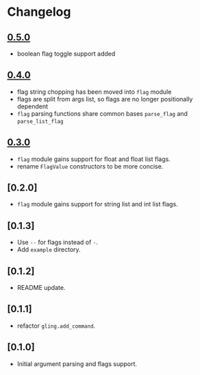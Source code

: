 # Changelog

## [0.5.0]

- boolean flag toggle support added

## [0.4.0]

- flag string chopping has been moved into `flag` module
- flags are split from args list, so flags are no longer positionally dependent
- `flag` parsing functions share common bases `parse_flag` and `parse_list_flag`

## [0.3.0]

- `flag` module gains support for float and float list flags.
- rename `FlagValue` constructors to be more concise.

## [0.2.0]

- `flag` module gains support for string list and int list flags.

## [0.1.3]

- Use `--` for flags instead of `-`.
- Add `example` directory.

## [0.1.2]

- README update.

## [0.1.1]

- refactor `gling.add_command`.

## [0.1.0]

- Initial argument parsing and flags support.

[Unreleased]: https://github.com/TanklesXL/glint/compare/v0.5.0...HEAD
[0.5.0]: https://github.com/TanklesXL/glint/compare/v0.4.0...v0.5.0
[0.4.0]: https://github.com/TanklesXL/glint/compare/v0.3.0...v0.4.0
[0.3.0]: https://github.com/TanklesXL/glint/compare/v0.2.0...v0.3.0
